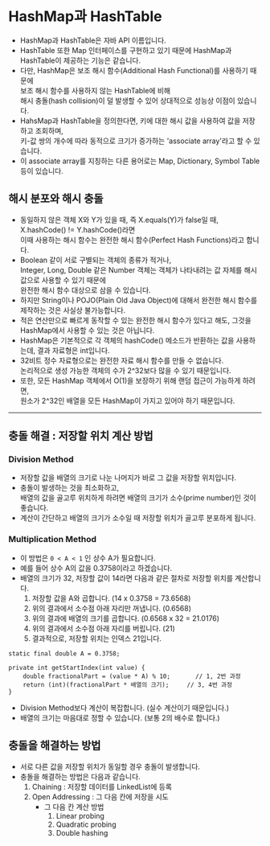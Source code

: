# HashMap과 HashTable
* HashMap과 HashTable은 자바 API 이름입니다.
* HashTable 또한 Map 인터페이스를 구현하고 있기 때문에 HashMap과 HashTable이 제공하는 기능은 같습니다.
* 다만, HashMap은 보조 해시 함수(Additional Hash Functional)를 사용하기 때문에<br/>
보조 해시 함수를 사용하지 않는 HashTable에 비해<br/>
해시 충돌(hash collision)이 덜 발생할 수 있어 상대적으로 성능상 이점이 있습니다.
* HahsMap과 HashTable을 정의한다면, 키에 대한 해시 값을 사용하여 값을 저장하고 조회하며,<br/>
키-값 쌍의 개수에 따라 동적으로 크기가 증가하는 'associate array'라고 할 수 있습니다. 
* 이 associate array를 지칭하는 다른 용어로는 Map, Dictionary, Symbol Table 등이 있습니다.

## 해시 분포와 해시 충돌
* 동일하지 않은 객체 X와 Y가 있을 때, 즉 X.equals(Y)가 false일 때, X.hashCode() != Y.hashCode()라면<br/>
이때 사용하는 해시 함수는 완전한 해시 함수(Perfect Hash Functions)라고 합니다.
* Boolean 같이 서로 구별되는 객체의 종류가 적거나,<br/>
Integer, Long, Double 같은 Number 객체는 객체가 나타내려는 값 자체를 해시 값으로 사용할 수 있기 때문에<br/>
완전한 해시 함수 대상으로 삼을 수 있습니다.
* 하지만 String이나 POJO(Plain Old Java Object)에 대해서 완전한 해시 함수를 제작하는 것은 사실상 불가능합니다.
* 적은 연산만으로 빠르게 동작할 수 있는 완전한 해시 함수가 있다고 해도, 그것을 HashMap에서 사용할 수 있는 것은 아닙니다.
* HashMap은 기본적으로 각 객체의 hashCode() 메소드가 반환하는 값을 사용하는데, 결과 자료형은 int입니다.
* 32비트 정수 자료형으로는 완전한 자료 해시 함수를 만들 수 없습니다.<br/>
논리적으로 생성 가능한 객체의 수가 2^32보다 많을 수 있기 때문입니다.
* 또한, 모든 HashMap 객체에서 O(1)을 보장하기 위해 랜덤 접근이 가능하게 하려면,<br/>
원소가 2^32인 배열을 모든 HashMap이 가지고 있어야 하기 때문입니다.

---

## 충돌 해결 : 저장할 위치 계산 방법

### Division Method
* 저장할 값을 배열의 크기로 나눈 나머지가 바로 그 값을 저장할 위치입니다.
* 충돌이 발생하는 것을 최소화하고,<br/>
배열의 값을 골고루 위치하게 하려면 배열의 크기가 소수(prime number)인 것이 좋습니다.
* 계산이 간단하고 배열의 크기가 소수일 때 저장할 위치가 골고루 분포하게 됩니다.

### Multiplication Method
* 이 방법은 <code>0 < A < 1</code> 인 상수 A가 필요합니다.
* 예를 들어 상수 A의 값을 0.3758이라고 하겠습니다.
* 배열의 크기가 32, 저장할 값이 14라면 다음과 같은 절차로 저장할 위치를 계산합니다.
    1. 저장할 값을 A와 곱합니다. (14 x 0.3758 = 73.6568)
    2. 위의 결과에서 소수점 아래 자리만 꺼냅니다. (0.6568)
    3. 위의 결과에 배열의 크기를 곱합니다. (0.6568 x 32 = 21.0176)
    4. 위의 결과에서 소수점 아래 자리를 버립니다. (21)
    5. 결과적으로, 저장할 위치는 인덱스 21입니다.
```
static final double A = 0.3758;

private int getStartIndex(int value) {
    double fractionalPart = (value * A) % 10;       // 1, 2번 과정
    return (int)(fractionalPart * 배열의 크기);     // 3, 4번 과정
}
```
* Division Method보다 계산이 복잡합니다. (실수 계산이기 때문입니다.)
* 배열의 크기는 마음대로 정할 수 있습니다. (보통 2의 배수로 합니다.)

## 충돌을 해결하는 방법
* 서로 다른 값을 저장할 위치가 동일할 경우 충돌이 발생합니다.
* 충돌을 해결하는 방법은 다음과 같습니다.
    1. Chaining : 저장할 데이터를 LinkedList에 등록
    2. Open Addressing : 그 다음 칸에 저장을 시도
        * 그 다음 칸 계산 방법
            1. Linear probing
            2. Quadratic probing
            3. Double hashing